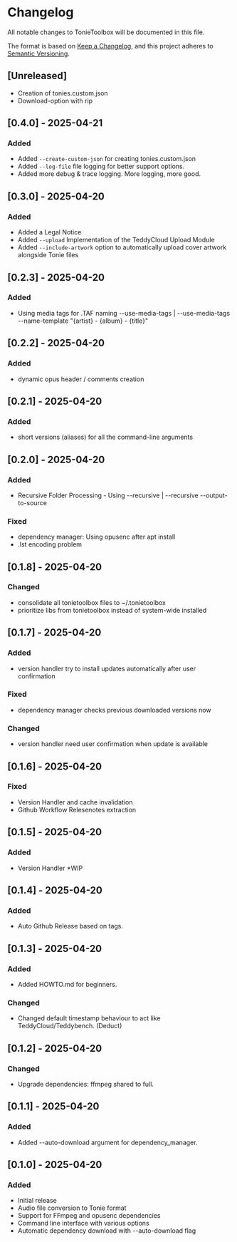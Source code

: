 # Changelog

All notable changes to TonieToolbox will be documented in this file.

The format is based on [Keep a Changelog](https://keepachangelog.com/en/1.0.0/),
and this project adheres to [Semantic Versioning](https://semver.org/spec/v2.0.0.html).

## [Unreleased]
- Creation of tonies.custom.json
- Download-option with rip

## [0.4.0] - 2025-04-21
### Added
- Added `--create-custom-json` for creating tonies.custom.json
- Added `--log-file` file logging for better support options.
- Added more debug & trace logging. More logging, more good.
## [0.3.0] - 2025-04-20
### Added
- Added a Legal Notice
- Added `--upload` Implementation of the TeddyCloud Upload Module 
- Added `--include-artwork` option to automatically upload cover artwork alongside Tonie files
## [0.2.3] - 2025-04-20
### Added
- Using media tags for .TAF naming --use-media-tags | --use-media-tags --name-template "{artist} - {album} - {title}"
## [0.2.2] - 2025-04-20
### Added
- dynamic opus header / comments creation
## [0.2.1] - 2025-04-20
### Added
- short versions (aliases) for all the command-line arguments
## [0.2.0] - 2025-04-20
### Added
- Recursive Folder Processing - Using --recursive | --recursive --output-to-source
### Fixed
- dependency manager: Using opusenc after apt install
- .lst encoding problem
## [0.1.8] - 2025-04-20
### Changed
- consolidate all tonietoolbox files to ~/.tonietoolbox
- prioritize libs from tonietoolbox instead of system-wide installed
## [0.1.7] - 2025-04-20
### Added
- version handler try to install updates automatically after user confirmation
### Fixed
- dependency manager checks previous downloaded versions now
### Changed
- version handler need user confirmation when update is available
## [0.1.6] - 2025-04-20
### Fixed
- Version Handler and cache invalidation
- Github Workflow Relesenotes extraction
## [0.1.5] - 2025-04-20
### Added
- Version Handler *WIP
## [0.1.4] - 2025-04-20
### Added
- Auto Github Release based on tags.
## [0.1.3] - 2025-04-20
### Added
- Added HOWTO.md for beginners.
### Changed
- Changed default timestamp behaviour to act like TeddyCloud/Teddybench. (Deduct)
## [0.1.2] - 2025-04-20
### Changed
- Upgrade dependencies: ffmpeg shared to full.
## [0.1.1] - 2025-04-20
### Added
- Added --auto-download argument for dependency_manager.
## [0.1.0] - 2025-04-20
### Added
- Initial release
- Audio file conversion to Tonie format
- Support for FFmpeg and opusenc dependencies
- Command line interface with various options
- Automatic dependency download with --auto-download flag